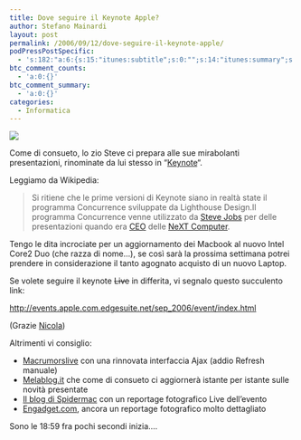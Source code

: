 ```yaml
---
title: Dove seguire il Keynote Apple?
author: Stefano Mainardi
layout: post
permalink: /2006/09/12/dove-seguire-il-keynote-apple/
podPressPostSpecific:
  - 's:182:"a:6:{s:15:"itunes:subtitle";s:0:"";s:14:"itunes:summary";s:0:"";s:15:"itunes:keywords";s:0:"";s:13:"itunes:author";s:0:"";s:15:"itunes:explicit";s:0:"";s:12:"itunes:block";s:2:"no";}";'
btc_comment_counts:
  - 'a:0:{}'
btc_comment_summary:
  - 'a:0:{}'
categories:
  - Informatica
---
```

![][1]

Come di consueto, lo zio Steve ci prepara alle sue mirabolanti presentazioni, rinominate da lui stesso in &#8220;[Keynote][2]&#8220;.

Leggiamo da Wikipedia:

> <p align="left">
>   Si ritiene che le prime versioni di Keynote siano in realtà state il programma Concurrence sviluppate da Lighthouse Design.Il programma Concurrence venne utilizzato da <a title="Steve Jobs" href="http://it.wikipedia.org/wiki/Steve_Jobs">Steve Jobs</a> per delle presentazioni quando era <a title="CEO" href="http://it.wikipedia.org/wiki/CEO">CEO</a> delle <a title="NeXT Computer" href="http://it.wikipedia.org/wiki/NeXT_Computer">NeXT Computer</a>.
> </p>

<p align="left">
  Tengo le dita incrociate per un aggiornamento dei Macbook al nuovo Intel Core2 Duo (che razza di nome&#8230;), se così sarà la prossima settimana potrei prendere in considerazione il tanto agognato acquisto di un nuovo Laptop.
</p>

<p align="left">
  Se volete seguire il keynote <strike>Live</strike> in differita, vi segnalo questo succulento link:
</p>

<p align="left">
  <a href="http://events.apple.com.edgesuite.net/sep_2006/event/index.html">http://events.apple.com.edgesuite.net/sep_2006/event/index.html</a>
</p>

<p align="left">
  (Grazie <a href="http://www.koolinus.net">Nicola</a>)
</p>

<p align="left">
  Altrimenti vi consiglio:
</p>

*   [Macrumorslive][3] con una rinnovata interfaccia Ajax (addio Refresh manuale)
*   [Melablog.it][4] che come di consueto ci aggiornerà istante per istante sulle novità presentate
*   [Il blog di Spidermac][5] con un reportage fotografico Live dell&#8217;evento
*   [Engadget.com][6], ancora un reportage fotografico molto dettagliato

<p align="left">
  Sono le 18:59 fra pochi secondi inizia&#8230;.
</p>

<p align="left">

 [1]: http://static.blogo.it/melablog/Immagine4.png
 [2]: http://it.wikipedia.org/wiki/Keynote_(software)
 [3]: http://www.macrumorslive.com/
 [4]: http://www.melablog.it/post/2302/its-showtime-il-keynote-minuto-per-minuto
 [5]: http://homepage.mac.com/uomoragno/iblog/C328748609/E20060912090734/index.html
 [6]: http://www.engadget.com/2006/09/12/live-from-the-steve-jobs-keynote-its-showtime/